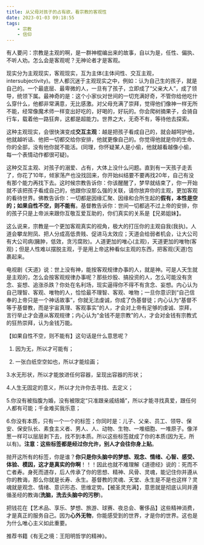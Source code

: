 ```yaml
---
title: 从父母对孩子的占有欲，看宗教的客观性
date: 2023-01-03 09:18:55
tags:
    - 宗教
    - 信仰
---
```

有人要问：宗教是主观的啊，是一群神棍编出来的故事，自以为是，任性、偏执、不听人劝。怎么会是客观呢？无神论者才是客观。

现实分为主观现实，客观现实，互为主体(主体间性、交互主观，intersubjectivity)。世人都沉迷于主观现实之中，例如：认为自己生的孩子，就是自己的。一个最底层、最卑微的人，一旦有了孩子，立即成了“父亲大人”，成了领导，统领下属。最神奇的是：这个小家伙对世间的一切充满好奇，不管你给他吃什么穿什么，他都非常满意，无比感激。对父母充满了崇拜，觉得他们像神一样无所不能，经常像魔术师一样变出好吃的，好喝的，好玩的。你会爬树摘果子，会骑自行车，载着他一路狂奔，这都是超能力。世界之大，无奇不有，等待他去探索。

这种主观现实，会很快演变成**交互主观**：越是把孩子看成自己的，就会越呵护他，他就越听话、他把一切都交给你安排，他就更像自己的。你觉得他就是你的生命、你的全部，没有他你就不能活。(同理，你怀疑某人是小偷，他就越看越像小偷，每一个表情动作都很可疑)。

这种交互主观、对孩子的溺爱、占有，大体上没什么问题。直到有一天孩子走丢了，你花了10年，倾家荡产也没找回来，你开始纠结要不要再找20年，自己有没有那个能力再找下去。这时候宗教告诉你：你该醒醒了，梦早就结束了，你一开始就不该把孩子看成自己的，他跟你没那么强的关联，请你放弃你的主观，更加客观的看待世界。佛教告诉你：一切都是因缘汇聚、因缘和合所生起的**假有，本性是空的；如果自性不空，则不能有**。基督教告诉你：世间一切都逃不过上帝的安排，你的孩子只是上帝派来跟你互敬互爱互助的，你们真实的关系是【兄弟姐妹】。

这么说来，宗教是一个更加客观真实的视角，极大的打压你的主观自我(我执)。人道会攀龙附凤、把人分成高低贵贱、促进马太效应；天道会给弱者机会，让大公司有大公司病(臃肿，低效，贪污腐败)。人道更加的唯心(主观)，天道更加的唯物(客观)；但是人性难以摆脱主观，于是用上帝这种看似主观的东西，把客观(天道)包裹起来。

电视剧《天道》说：世上没有神，能按客观规律办事的人，就是神。可是人天生就是主观的，怎么会按客观规律办事呢？那些炒股、搞投资的人，怎么可能没有贪念、妄想、追涨杀跌？你处在名利场，现实逼得你不得不有贪念、妄想。内心认为自己理智、客观、唯物的人，恰恰最不理智、客观、唯物；一旦你意识到“自己信奉的上帝只是一个神话故事”，你就无法虔诚，你成了伪基督徒；内心认为“基督不等于基督教，而是宇宙真理、客观事实”的人，才会对上帝有足够的虔诚、崇拜，言行举止才会遵从客观规律；内心认为“金钱不是宗教”的人，才会对金钱有宗教式的狂热崇拜，认为金钱万能。

【如果自性不空，则不能有】这句话是什么意思呢？

1. 因为无，所以才可能有；

2. 一张白纸空空如也，所以才能绘画；

3.水无形状，所以才能放进任何容器，呈现出容器的形状；

4.人生无固定的意义，所以才允许你去寻找、去定义；

5.你没有被指腹为婚，没有被限定“只准跟亲戚结婚”，所以才能寻找真爱，跟任何人都有可能；千金难买我乐意；

6.你没有本质，只有一个一个的标签；你同时是：儿子、父亲、员工、领导、保安、保安队长、素食主义者、男人、人、动物、生物、一堆细胞、一堆原子。像洋葱一样可以层层剥下去，找不到本质。所以这些标签就成了你的本质(因为无，所以有)。**注意：这些标签都是经过你允许，别人才会往你身上贴**。

抛开这所有的标签，你是谁？**你只是你头脑中的梦想、观念、情绪、心智、感受、体验、模因，这才是真实的你啊**！！！因此也就不难理解《道德经》说的：死而不亡者寿。身死而道存，后人传承了你的思想、精神、风骨、灵魂，能记住你并遵从你的教诲，那么你就是长寿、永生。基督教的灵魂、天堂、永生是不是也这样？灵魂就是观念、情绪、意识形态、思维定势。【被圣灵充满】，意思就是彻底认同并遵循圣经的教诲(**洗脑，洗去头脑中的污秽**)。

把钱花在【艺术品、享乐、梦想、旅游、球赛、夜总会、奢侈品】这些精神消费，才是真正的服务自己。因为**心外无物**，你能感受到的世界，才是你的世界。这也是为什么唯心主义如此重要。

推荐书籍《有无之境：王阳明哲学的精神》。